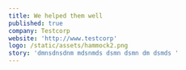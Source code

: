 ```yaml
---
title: We helped them well
published: true
company: Testcorp
website: 'http://www.testcorp'
logo: /static/assets/hammock2.png
story: 'dmnsdnsdnm mdsnmds dsmn dsmn dm dsmds '
---
```


